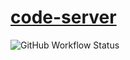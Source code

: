 # [code-server](.)

![GitHub Workflow Status](https://img.shields.io/github/actions/workflow/status/tnfssc/MyDevSpace/build-and-publish.yml?style=for-the-badge)

